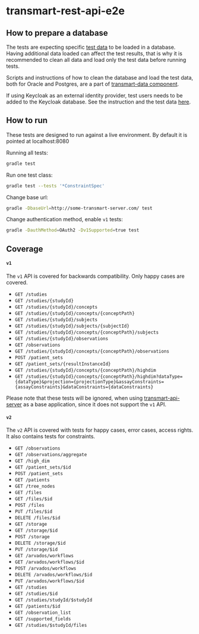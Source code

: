 # transmart-rest-api-e2e

## How to prepare a database

The tests are expecting specific [test data](../transmart-data/test_data) to be loaded in a database. Having additional data loaded can affect the test results, that is why it is recommended to clean all data and load only the test data before running tests.

Scripts and instructions of how to clean the database and load the test data, both for Oracle and Postgres, are a part of [transmart-data component](../transmart-data/test_data).

If using Keycloak as an external identity provider, test users needs to be added to the Keycloak database. See the instruction and the test data [here](../transmart-data/test_data/keycloak).

## How to run
These tests are designed to run against a live environment. By default it is pointed at localhost:8080

Running all tests:
```bash
gradle test
```

Run one test class: 
```bash
gradle test --tests '*ConstraintSpec'
```

Change base url:
```bash
gradle -DbaseUrl=http://some-transmart-server.com/ test
```

Change authentication method, enable `v1` tests:
```bash
gradle -DauthMethod=OAuth2 -Dv1Supported=true test
```

## Coverage
#### `v1`
The `v1` API is covered for backwards compatibility. Only happy cases are covered.
- `GET /studies`
- `GET /studies/{studyId}`
- `GET /studies/{studyId}/concepts`
- `GET /studies/{studyId}/concepts/{conceptPath}`
- `GET /studies/{studyId}/subjects`
- `GET /studies/{studyId}/subjects/{subjectId}`
- `GET /studies/{studyId}/concepts/{conceptPath}/subjects`
- `GET /studies/{studyId}/observations`
- `GET /observations`
- `GET /studies/{studyId}/concepts/{conceptPath}/observations`
- `POST /patient_sets`
- `GET /patient_sets/{resultInstanceId}`
- `GET /studies/{studyId}/concepts/{conceptPath}/highdim`
- `GET /studies/{studyId}/concepts/{conceptPath}/highdim?dataType={dataType}&projection={projectionType}&assayConstraints={assayConstraints}&dataConstraints={dataConstraints}`

Please note that these tests will be ignored, when using [transmart-api-server](../transmart-api-server) as a base application, since it does not support the `v1` API.

#### `v2`
The `v2` API is covered with tests for happy cases, error cases, access rights.
It also contains tests for constraints.

- `GET /observations`
- `GET /observations/aggregate`
- `GET /high_dim`
- `GET /patient_sets/$id`
- `POST /patient_sets`
- `GET /patients`
- `GET /tree_nodes`
- `GET /files`
- `GET /files/$id`
- `POST /files`
- `PUT /files/$id`
- `DELETE /files/$id`
- `GET /storage`
- `GET /storage/$id`
- `POST /storage`
- `DELETE /storage/$id`
- `PUT /storage/$id`
- `GET /arvados/workflows`
- `GET /arvados/workflows/$id`
- `POST /arvados/workflows`
- `DELETE /arvados/workflows/$id`
- `PUT /arvados/workflows/$id`
- `GET /studies`
- `GET /studies/$id`
- `GET /studies/studyId/$studyId`
- `GET /patients/$id`
- `GET /observation_list`
- `GET /supported_fields`
- `GET /studies/$studyId/files`
